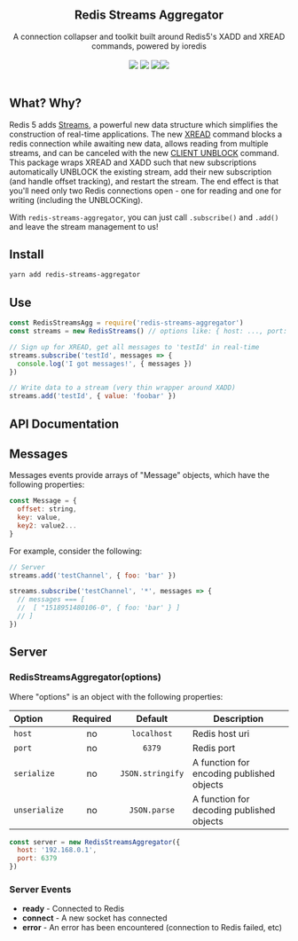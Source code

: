 
<div align="center">
  <br />
  <h2>Redis Streams Aggregator</h2>

  A connection collapser and toolkit built around Redis5's XADD and XREAD commands, powered by ioredis
  <br /><br />
  <a href="https://npm.runkit.com/redis-streams-aggregator"><img src="https://img.shields.io/npm/v/redis-streams-aggregator.svg?style=for-the-badge" /></a>&nbsp;<a href="https://circleci.com/gh/erulabs/redis-streams-aggregator"><img src="https://img.shields.io/circleci/project/github/erulabs/redis-streams-aggregator.svg?style=for-the-badge" /></a>&nbsp;<img src="https://img.shields.io/npm/l/redis-streams-aggregator.svg?style=for-the-badge" /><a href="https://givethanks.app/npm/redis-streams-aggregator"><img src="https://img.shields.io/badge/donate-givethanks-green.svg?style=for-the-badge" /></a>
  <br /><br />
</div>

## What? Why?
Redis 5 adds [Streams](https://redis.io/topics/streams-intro), a powerful new data structure which simplifies the construction of real-time applications. The new [XREAD](https://redis.io/commands/xread) command blocks a redis connection while awaiting new data, allows reading from multiple streams, and can be canceled with the new [CLIENT UNBLOCK](https://redis.io/commands/client-unblock) command. This package wraps XREAD and XADD such that new subscriptions automatically UNBLOCK the existing stream, add their new subscription (and handle offset tracking), and restart the stream. The end effect is that you'll need only two Redis connections open - one for reading and one for writing (including the UNBLOCKing).

With `redis-streams-aggregator`, you can just call `.subscribe()` and `.add()` and leave the stream management to us!

## Install
```bash
yarn add redis-streams-aggregator
```

## Use
```javascript
const RedisStreamsAgg = require('redis-streams-aggregator')
const streams = new RedisStreams() // options like: { host: ..., port: ... } etc

// Sign up for XREAD, get all messages to 'testId' in real-time
streams.subscribe('testId', messages => {
  console.log('I got messages!', { messages })
})

// Write data to a stream (very thin wrapper around XADD)
streams.add('testId', { value: 'foobar' })
```

## API Documentation

## Messages

Messages events provide arrays of "Message" objects, which have the following properties:

```js
const Message = {
  offset: string,
  key: value,
  key2: value2...
}
```

For example, consider the following:

```js
// Server
streams.add('testChannel', { foo: 'bar' })

streams.subscribe('testChannel', '*', messages => {
  // messages === [
  //  [ "1518951480106-0", { foo: 'bar' } ]
  // ]
})
```

## Server

### RedisStreamsAggregator(options)

Where "options" is an object with the following properties:

| Option        | Required |     Default        | Description                               |
| :------------ | :------: | :--------------:   | ----------------------------------------- |
| `host`        |    no    | `localhost`        | Redis host uri                            |
| `port`        |    no    | `6379`             | Redis port                                |
| `serialize`   |    no    | `JSON.stringify`   | A function for encoding published objects |
| `unserialize` |    no    | `JSON.parse`       | A function for decoding published objects |


```js
const server = new RedisStreamsAggregator({
  host: '192.168.0.1',
  port: 6379
})
```

### Server Events

- **ready** - Connected to Redis
- **connect** - A new socket has connected
- **error** - An error has been encountered (connection to Redis failed, etc)
